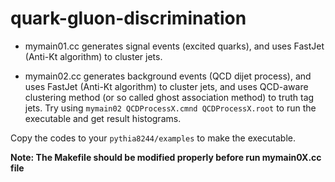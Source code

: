 # quark-gluon-discrimination

- mymain01.cc generates signal events (excited quarks), and uses FastJet (Anti-Kt algorithm) to cluster jets.

- mymain02.cc generates background events (QCD dijet process), and uses FastJet (Anti-Kt algorithm) to cluster jets, and uses QCD-aware clustering method (or so called ghost association method) to truth tag jets. Try using `mymain02 QCDProcessX.cmnd QCDProcessX.root` to run the executable and get result histograms.

Copy the codes to your `pythia8244/examples` to make the executable.

**Note: The Makefile should be modified properly before run mymain0X.cc file**